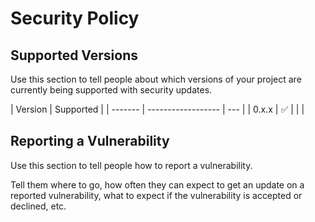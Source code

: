 # Security Policy

## Supported Versions

Use this section to tell people about which versions of your project are
currently being supported with security updates.

| Version | Supported          |
| ------- | ------------------ | --- |
| 0.x.x   | :white_check_mark: |
| <!--    | 5.0.x              | :x: |
| 4.0.x   | :white_check_mark: |
| < 4.0   | :x:                | --> |

## Reporting a Vulnerability

Use this section to tell people how to report a vulnerability.

Tell them where to go, how often they can expect to get an update on a
reported vulnerability, what to expect if the vulnerability is accepted or
declined, etc.
